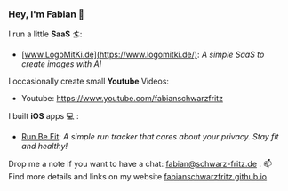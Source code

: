 ### Hey, I'm Fabian 👋

I run a little **SaaS** 🏄:
 - [www.LogoMitKi.de](https://www.logomitki.de/): *A simple SaaS to create images with AI*

I occasionally create small **Youtube** Videos:
 - Youtube: https://www.youtube.com/fabianschwarzfritz

I built **iOS** apps 💻  :
 - [Run Be Fit](https://apps.apple.com/en/app/run-be-fit/id6463439731): *A simple run tracker that cares about your privacy. Stay fit and healthy!*

<!--
Here are some impressions 🥇 :
<img src="https://github.com/fabianschwarzfritz/fabianschwarzfritz/assets/1759672/dc948f31-ff5c-4605-9409-d928970825a3" width="120" />
<img src="https://github.com/fabianschwarzfritz/fabianschwarzfritz/assets/1759672/ce2aa23b-acf7-4cbf-9fd4-77cbde510037" width="120" />
<img src="https://github.com/fabianschwarzfritz/fabianschwarzfritz/assets/1759672/3150a898-3b64-42aa-9a0b-e16877600518" width="120" />
<img src="https://github.com/fabianschwarzfritz/fabianschwarzfritz/assets/1759672/a3455a17-b576-497c-a436-7f7bd29b3de2" width="120" />
<img src="https://github.com/fabianschwarzfritz/fabianschwarzfritz/assets/1759672/bb2277d4-5cb9-4d76-96ae-e8c2c6df73cd" width="120" />
-->

Drop me a note if you want to have a chat: fabian@schwarz-fritz.de . 📫
Find more details and links on my website [fabianschwarzfritz.github.io](https://fabianschwarzfritz.github.io/)

<!--
**fabianschwarzfritz/fabianschwarzfritz** is a ✨ _special_ ✨ repository because its `README.md` (this file) appears on your GitHub profile.

Here are some ideas to get you started:

- 🔭 I’m currently working on ...
- 🌱 I’m currently learning ...
- 👯 I’m looking to collaborate on ...
- 🤔 I’m looking for help with ...
- 💬 Ask me about ...
- 📫 How to reach me: ...
- 😄 Pronouns: ...
- ⚡ Fun fact: ...
-->
